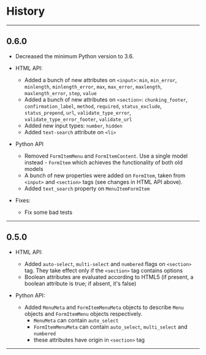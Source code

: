 # History

---
## 0.6.0
- Decreased the minimum Python version to 3.6.

- HTML API:
  - Added a bunch of new attributes on `<input>`: `min`, `min_error`,
  `minlength`, `minlength_error`, `max`, `max_error`, `maxlength`,
  `maxlength_error`, `step`, `value`
  - Added a bunch of new attributes on `<section>`: `chunking_footer`,
  `confirmation_label`, `method`, `required`, `status_exclude`,
  `status_prepend`, `url`, `validate_type_error`, `validate_type_error_footer`,
  `validate_url`
  - Added new input types: `number`, `hidden`
  - Added `text-search` attribute on `<li>`

- Python API
  - Removed `FormItemMenu` and `FormItemContent`. Use a single model instead -
  `FormItem` which achieves the functionality of both old models
  - A bunch of new properties were added on `FormItem`, taken from `<input>`
  and `<section>` tags (see changes in HTML API above).
  - Added `text_search` property on `MenuItemFormItem`

- Fixes:
  - Fix some bad tests
---
## 0.5.0
- HTML API:
  - Added `auto-select`, `multi-select` and `numbered` flags on `<section>` 
  tag. They take effect only if the `<section>` tag contains options
  - Boolean attributes are evaluated according to HTML5 (if present, a boolean
  attribute is true; if absent, it's false)

- Python API:
  - Added `MenuMeta` and `FormItemMenuMeta` objects to describe `Menu` objects 
  and `FormItemMenu` objects respectively.
    - `MenuMeta` can contain `auto_select`
    - `FormItemMenuMeta` can contain `auto_select`, `multi_select` and `numbered`
    - these attributes have origin in `<section>` tag
---
